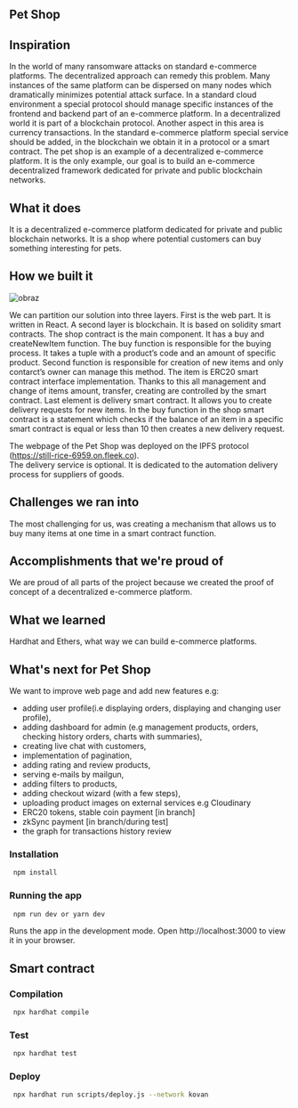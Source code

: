 ## Pet Shop

## Inspiration
In the world of many ransomware attacks on standard e-commerce platforms. The decentralized approach can remedy this problem. Many instances of the same platform can be dispersed on many nodes which dramatically minimizes potential attack surface. In a standard cloud environment a special protocol should manage specific instances of the frontend and backend part of an e-commerce platform. In a decentralized world it is part of a blockchain protocol. Another aspect in this area is currency transactions. In the standard e-commerce platform special service should be added, in the blockchain we obtain it in a  protocol or a smart contract. 
The pet shop is an example of a decentralized e-commerce platform. It is the only example,  our goal is to build an e-commerce decentralized framework dedicated for private and public blockchain networks. 

## What it does
It is a decentralized e-commerce platform dedicated for private and public blockchain networks. It is a shop where potential customers can buy something interesting for pets.

## How we built it

![obraz](https://user-images.githubusercontent.com/94545583/143566656-33c093c7-89b9-4d96-99fc-b4cc64f7aa8f.png)

We can partition our solution into three layers. First is the web part. It is written in React.
A second layer is blockchain. It is based on solidity smart contracts. 
The shop contract is the main component. It has a buy and createNewItem function. The buy function is responsible for the buying process. It takes a tuple with a product’s code and an amount of specific product. Second function is responsible for creation of new items and only contarct’s owner can manage this method. 
The item is ERC20 smart contract interface implementation. Thanks to this all management and change of items amount, transfer, creating are controlled by the smart contract.
Last element is delivery smart contract. It allows you to create delivery requests for new items. In the buy function in the shop smart contract is a statement which checks if the balance of an item in a specific smart contract is equal or less than 10 then creates a new delivery request.

The webpage of the Pet Shop was deployed on the IPFS protocol (https://still-rice-6959.on.fleek.co).  
The delivery service is optional. It is dedicated to the automation delivery process for suppliers of goods. 

## Challenges we ran into
The most challenging for us, was creating a mechanism that allows us to buy many items at one time in a smart contract function. 

## Accomplishments that we're proud of
We are proud of all parts of the project because we created the proof of concept of a decentralized e-commerce platform.
## What we learned
Hardhat and Ethers, what way we can build e-commerce platforms.

## What's next for Pet Shop

We want to improve web page and add new features e.g:
- adding user profile(i.e displaying orders, displaying and changing user profile),
- adding dashboard for admin (e.g management products, orders, checking history orders, charts with summaries),
- creating live chat with customers,
- implementation of pagination,
- adding rating and review products,
- serving e-mails by mailgun,
- adding filters to products,
- adding checkout wizard (with a few steps),
- uploading product images on external services e.g Cloudinary
- ERC20 tokens, stable coin payment  [in branch] 
- zkSync payment [in branch/during test] 
- the graph for transactions history review

### Installation 
```bash
 npm install
```

### Running the app
```bash
 npm run dev or yarn dev
```

Runs the app in the development mode. 
Open http://localhost:3000 to view it in your browser.

## Smart contract

### Compilation
```bash
 npx hardhat compile
```

### Test
```bash
 npx hardhat test
```

### Deploy
```bash
 npx hardhat run scripts/deploy.js --network kovan
```
